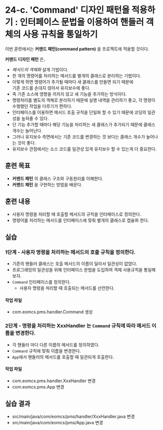 # 24-c. 'Command' 디자인 패턴을 적용하기 : 인터페이스 문법을 이용하여 핸들러 객체의 사용 규칙을 통일하기

이번 훈련에서는 **커맨드 패턴(command pattern)** 을 프로젝트에 적용할 것이다.

**커맨드 디자인 패턴** 은, 

- *메서드의 객체화* 설계 기법이다.
- 한 개의 명령어를 처리하는 메서드를 별개의 클래스로 분리하는 기법이다. 
- 이렇게 하면 명령어가 추가될 때마다 새 클래스를 만들면 되기 때문에  
  기존 코드를 손대지 않아서 유지보수에 좋다.
- 즉 기존 소스에 영향을 끼치지 않고 새 기능을 추가하는 방식이다.
- 명령처리를 별도의 객체로 분리하기 때문에 실행 내역을 관리하기 좋고,
  각 명령이 수행했던 작업을 다루기가 편하다.
- 인터페이스를 이용하면 메서드 호출 규칙을 단일화 할 수 있기 때문에 
  코딩의 일관성을 높혀줄 수 있다.
- 단 기능 추가할 때마다 해당 기능을 처리하는 새 클래스가 추가되기 때문에 
  클래스 개수는 늘어난다.
- 그러나 유지보수 측면에서는 기존 코드를 변경하는 것 보다는 
  클래스 개수가 늘어나는 것이 좋다.
- 유지보수 관점에서는 소스 코드를 일관성 있게 유지보수 할 수 있는게 더 중요한다.


## 훈련 목표

- **커맨드 패턴** 의 클래스 구조와 구동원리를 이해한다.
- **커맨드 패턴** 을 구현하는 방법을 배운다.


## 훈련 내용

- 사용자 명령을 처리할 때 호출할 메서드의 규칙을 인터페이스로 정의한다.
- 명령어를 처리하는 메서드를 인터페이스에 맞춰 별개의 클래스로 캡슐화 한다. 

## 실습

### 1단계 - 사용자 명령을 처리하는 메서드의 호출 규칙을 정의한다.

- 기존의 핸들러 클래스는 호출 메서드의 이름이 달라서 일관성이 없었다.
- 프로그래밍의 일관성을 위해 인터페이스 문법을 도입하여 객체 사용규칙을 통일해 보자.
- `Command` 인터페이스를 정의한다.
  - 사용자 명령을 처리할 때 호출되는 메서드를 선언한다.

#### 작업 파일

- com.eomcs.pms.handler.Command 생성


### 2단계 - 명령을 처리하는 XxxHandler 는 `Command` 규칙에 따라 메서드 이름을 변경한다.

- 각 핸들러 마다 다른 이름의 메서드를 정의하였다.
- `Command` 규칙에 맞춰 이름을 변경한다. 
- `App`에서 핸들러의 메서드를 호출할 때 일관되게 호출한다.

#### 작업 파일

- com.eomcs.pms.handler.XxxHandler 변경
- com.eomcs.pms.App 변경

## 실습 결과

- src/main/java/com/eomcs/pms/handler/XxxHandler.java 변경
- src/main/java/com/eomcs/pms/App.java 변경

  